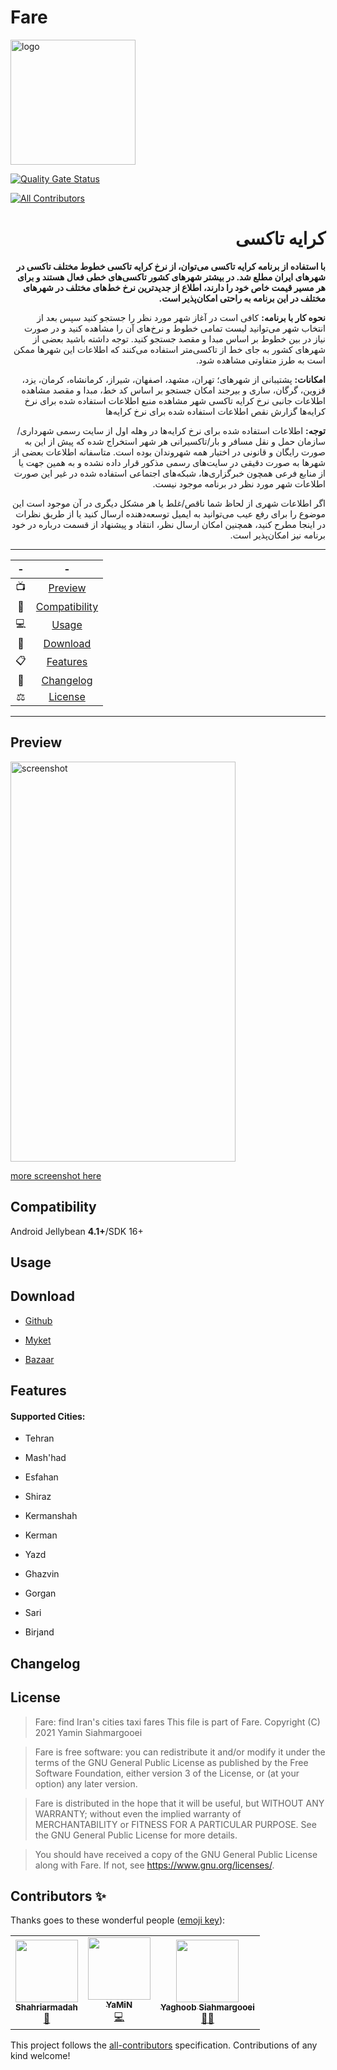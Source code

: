# Fare

<img src="https://raw.githubusercontent.com/yamin8000/Fare/master/app/src/main/ic_launcher-playstore.png" alt="logo" width="200" height="200"/>

[![Quality Gate Status](https://sonarcloud.io/api/project_badges/measure?project=yamin8000_Fare&metric=alert_status)](https://sonarcloud.io/dashboard?id=yamin8000_Fare)

<!-- ALL-CONTRIBUTORS-BADGE:START - Do not remove or modify this section -->

[![All Contributors](https://img.shields.io/badge/all_contributors-3-orange.svg?style=flat-square)](#contributors-)

<!-- ALL-CONTRIBUTORS-BADGE:END -->

<div dir=rtl>

# کرایه تاکسی

**با استفاده از برنامه کرایه تاکسی می‌توان، از نرخ کرایه تاکسی خطوط مختلف تاکسی در شهرهای ایران مطلع شد.
در بیشتر شهرهای کشور تاکسی‌های خطی فعال هستند و برای هر مسیر قیمت خاص خود را دارند، اطلاع از جدیدترین نرخ خط‌های مختلف در شهرهای مختلف در این برنامه به راحتی امکان‌پذیر است.**

**نحوه کار با برنامه:**
کافی است در آغاز شهر مورد نظر را جستجو کنید سپس بعد از انتخاب شهر 
می‌توانید لیست تمامی خطوط و نرخ‌های آن را مشاهده کنید و در صورت نیاز در 
بین خطوط بر اساس مبدا و مقصد جستجو کنید. توجه داشته باشید بعضی از شهرهای
 کشور به جای خط از تاکسی‌متر استفاده می‌کنند که اطلاعات این شهرها ممکن 
است به طرز متفاوتی مشاهده شود.

**امکانات:**
پشتیبانی از شهرهای؛ تهران، مشهد، اصفهان، شیراز، کرمانشاه، کرمان، یزد، قزوین، گرگان، ساری و بیرجند
امکان جستجو بر اساس کد خط، مبدا و مقصد
مشاهده اطلاعات جانبی نرخ کرایه تاکسی شهر
مشاهده منبع اطلاعات استفاده شده برای نرخ کرایه‌ها
گزارش نقص اطلاعات استفاده شده برای نرخ کرایه‌ها

**توجه:**
اطلاعات استفاده شده برای نرخ کرایه‌ها در وهله اول از سایت رسمی شهرداری/سازمان حمل و نقل مسافر و بار/تاکسیرانی هر شهر استخراج شده که پیش از این به صورت رایگان و قانونی در اختیار همه شهروندان بوده است. متاسفانه اطلاعات بعضی از شهرها به صورت دقیقی در سایت‌های رسمی مذکور قرار داده نشده و به همین جهت یا از منابع فرعی همچون خبرگزاری‌ها، شبکه‌های اجتماعی استفاده شده در غیر این صورت اطلاعات شهر مورد نظر در برنامه موجود نیست.

اگر اطلاعات شهری از لحاظ شما ناقص/غلط یا هر مشکل دیگری در آن موجود است این موضوع را برای رفع عیب می‌توانید به ایمیل توسعه‌دهنده ارسال کنید یا از طریق نظرات در اینجا مطرح کنید، همچنین امکان ارسال نظر، انتقاد و پیشنهاد از قسمت درباره در خود برنامه نیز امکان‌پذیر است.

</div>

---

| -   | -                               |
| :---:|:-------------------------------: |
| 📺  | [Preview](#Preview)             |
| 📱  | [Compatibility](#Compatibility) |
| 💻  | [Usage](#Usage)                 |
| 📩  | [Download](#Download)           |
| 📋  | [Features](#Features)           |
| 🧾  | [Changelog](#Changelog)         |
| ⚖️  | [License](#License)             |

---

## Preview

<img src="https://raw.githubusercontent.com/yamin8000/Fare/master/screenshot/1.0/search_line_filter.png" alt="screenshot" width="360" height="640"/>

[more screenshot here](https://github.com/yamin8000/Fare/tree/master/screenshot)

## Compatibility

  Android Jellybean **4.1+**/SDK 16+

## Usage

## Download

- [Github](https://github.com/yamin8000/Fare/releases)

- [Myket](https://myket.ir/app/com.github.yamin8000.fare2)

- [Bazaar](https://cafebazaar.ir/app/com.github.yamin8000.fare2)

## Features

#### Supported Cities:

- Tehran

- Mash'had

- Esfahan

- Shiraz

- Kermanshah

- Kerman

- Yazd

- Ghazvin

- Gorgan

- Sari

- Birjand

## Changelog

## License

> Fare: find Iran's cities taxi fares
> This file is part of Fare.
> Copyright (C) 2021  Yamin Siahmargooei

> Fare is free software: you can redistribute it and/or modify
> it under the terms of the GNU General Public License as published by
> the Free Software Foundation, either version 3 of the License, or
> (at your option) any later version.

> Fare is distributed in the hope that it will be useful,
> but WITHOUT ANY WARRANTY; without even the implied warranty of
> MERCHANTABILITY or FITNESS FOR A PARTICULAR PURPOSE.  See the
> GNU General Public License for more details.

> You should have received a copy of the GNU General Public License
> along with Fare.  If not, see <https://www.gnu.org/licenses/>.

## Contributors ✨

Thanks goes to these wonderful people ([emoji key](https://allcontributors.org/docs/en/emoji-key)):

<!-- ALL-CONTRIBUTORS-LIST:START - Do not remove or modify this section -->

<!-- prettier-ignore-start -->

<!-- markdownlint-disable -->

<table>
  <tr>
    <td align="center"><a href="https://github.com/Shahriarmadah"><img src="https://avatars.githubusercontent.com/u/52094145?v=4?s=100" width="100px;" alt=""/><br /><sub><b>Shahriarmadah</b></sub></a><br /><a href="#ideas-Shahriarmadah" title="Ideas, Planning, & Feedback">🤔</a></td>
    <td align="center"><a href="https://github.com/yamin8000"><img src="https://avatars.githubusercontent.com/u/5001708?v=4?s=100" width="100px;" alt=""/><br /><sub><b>YaMiN</b></sub></a><br /><a href="https://github.com/yamin8000/Fare/commits?author=yamin8000" title="Code">💻</a></td>
    <td align="center"><a href="http://yyss.ir"><img src="https://avatars.githubusercontent.com/u/9123711?v=4?s=100" width="100px;" alt=""/><br /><sub><b>Yaghoob Siahmargooei</b></sub></a><br /><a href="#mentoring-yaghoob" title="Mentoring">🧑‍🏫</a></td>
  </tr>
</table>

<!-- markdownlint-restore -->

<!-- prettier-ignore-end -->

<!-- ALL-CONTRIBUTORS-LIST:END -->

This project follows the [all-contributors](https://github.com/all-contributors/all-contributors) specification. Contributions of any kind welcome!
